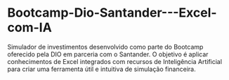 # Bootcamp-Dio-Santander---Excel-com-IA
Simulador de investimentos desenvolvido como parte do Bootcamp oferecido pela DIO em parceria com o Santander. O objetivo é aplicar conhecimentos de Excel integrados com recursos de Inteligência Artificial para criar uma ferramenta útil e intuitiva de simulação financeira.
